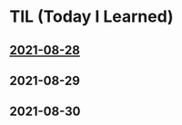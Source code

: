 # TIL (Today I Learned)

## [2021-08-28](https://github.com/tsun0705/TIL/blob/main/HTML/HTML.md "HTML 이란?")

## 2021-08-29

## 2021-08-30
